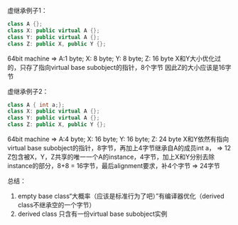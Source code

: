 虚继承例子1：
```c++
class A {};
class X: public virtual A {};
class Y: public virtual A {};
class Z: public X, public Y {};
```

64bit machine => A:1 byte; X: 8 byte; Y: 8 byte; Z: 16 byte
X和Y大小优化过的，只存了指向virtual base subobject的指针，8个字节
因此Z的大小应该是16字节

虚继承例子2：
```c++
class A { int a;};
class X: public virtual A {};
class Y: public virtual A {};
class Z: public X, public Y {};
```

64bit machine => A:4 byte; X: 16 byte; Y: 16 byte; Z: 24 byte
X和Y依然有指向virtual base subobject的指针，8字节，再加上4字节继承自A的成员int a， => 12
Z包含被X，Y，Z共享的唯一一个A的instance，4字节，加上X和Y分别去除instance的部分，8+8 = 16字节，最后alignment要求，补4个字节 => 24字节

总结：
1. empty base class“大概率（应该是标准行为了吧）”有编译器优化（derived class不继承空的一个字节）
2. derived class 只含有一份virtual base subobject实例